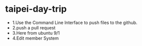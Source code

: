 # taipei-day-trip

 - 1.Use the Command Line Interface to push files to the github.
 - 2.push a pull request
 - 3.Here from ubuntu 9/1
 - 4.Edit member System
